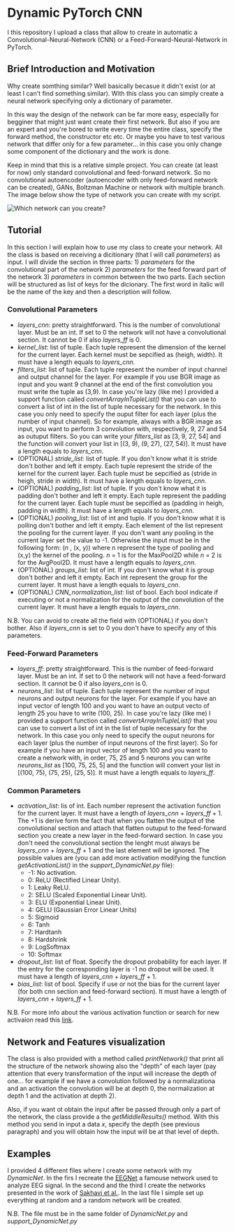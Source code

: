 # Dynamic PyTorch CNN

I this repository I upload a class that allow to create in automatic a Convolutional-Neural-Network (CNN) or a Feed-Forward-Neural-Network in PyTorch.

## Brief Introduction and Motivation
Why create somthing similar? Well basically becasue it didn't exist (or at least I can't find something similar). With this class you can simply create a neural network specifying only a dictionary of parameter. 

In this way the design of the network can be far more easy, especially for begginer that might just want create their first network. But also if you are an expert and you're bored to write every time the entire class, specify the forward method, the constructor etc etc. Or maybe you have to test various network that differ only for a few parameter... in this case you only change some component of the dictionary and the work is done.

Keep in mind that this is a relative simple project. You can create (at least for now) only standard convolutional and feed-forward network. So no convolutional autoencoder (autoencoder with only feed-forward network can be created), GANs, Boltzman Machine or network with multiple branch. The image below show the type of network you can create with my script.

![Which network can you create?](https://github.com/jesus-333/Dynamic-PyTorch-CNN/blob/main/docs/scheme_what_you_can_do.jpg)


## Tutorial
In this section I will explain how to use my class to create your network. All the class is based on receiving a dicitionary (that I will call *parameters*) as input. I will divide the section in three parts: 1) *parameters* for the convolutional part of the network 2) *parameters* for the feed forward part of the network 3) *parameters* in common between the two parts. Each section will be structured as list of keys for the dicionary. The first word in italic will be the name of the key and then a description will follow.


### Convolutional Parameters
* *layers_cnn*: pretty straightforward. This is the number of convolutional layer. Must be an int. If set to 0 the network will not have a convolutional section. It cannot be 0 if also *layers_ff* is 0.
* *kernel_list*: list of tuple. Each tuple represent the dimension of the kernel for the current layer. Each kernel must be sepcified as (heigh, width). It must have a length equals to *layers_cnn*.
* *filters_list*: list of tuple. Each tuple represent the number of input channel and output channel for the layer. For example if you use BGR image as input and you want 9 channel at the end of the first convolution you must write the tuple as (3,9). In case you're lazy (like me) I provided a support function called *convertArrayInTupleList()* that you can use to convert a list of int in the list of tuple necessary for the network. In this case you only need to specify the ouput filter for each layer (plus the number of input channel). So for example, always with a BGR image as input, you want to perform 3 convolution with, respectively, 9, 27 and 54 as outuput filters. So you can write your *filters_list* as [3, 9, 27, 54]  and the function will convert your list in [(3, 9), (9, 27), (27, 54)]. It must have a length equals to *layers_cnn*.
* (OPTIONAL) *stride_list*: list of tuple. If you don't know what it is stride don't bother and left it empty. Each tuple represent the stride of the kernel for the current layer. Each tuple must be sepcified as (stride in heigh, stride in width). It must have a length equals to *layers_cnn*.
* (OPTIONAL) *padding_list*: list of tuple. If you don't know what it is padding don't bother and left it empty. Each tuple represent the padding for the current layer. Each tuple must be sepcified as (padding in heigh, padding in width). It must have a length equals to *layers_cnn*.
* (OPTIONAL) *pooling_list*: list of int and tuple. If you don't know what it is polling don't bother and left it empty. Each element of the list represent the pooling for the current layer. If you don't want any pooling in the current layer set the value to -1. Otherwise the input must be in the following form: (*n* , (x, y)) where n represent the type of pooling and (x,y) the kernel of the pooling. *n* = 1 is for the MaxPool2D while *n* = 2 is for the AvgPool2D. It must have a length equals to *layers_cnn*.
* (OPTIONAL) *groups_list*: list of int. If you don't know what it is group don't bother and left it empty. Each int represent the group for the current layer. It must have a length equals to *layers_cnn*.
* (OPTIONAL) *CNN_normalization_list*: list of bool. Each bool indicate if executing or not a normalization for the output of the convolution of the current layer. It must have a length equals to *layers_cnn*.

N.B. You can avoid to create all the field with (OPTIONAL) if you don't bother. Also if *layers_cnn* is set to 0 you don't have to specify any of this parameters.

### Feed-Forward Parameters 
* *layers_ff*: pretty straightforward. This is the number of feed-forward layer. Must be an int. If set to 0 the network will not have a feed-forward section. It cannot be 0 if also *layers_cnn* is 0.
* *neurons_list*: list of tuple. Each tuple represent the number of input neurons and output neurons for the layer. For example if you have an input vector of length 100 and you want to have an output vecto of length 25 you have to write (100, 25). In case you're lazy (like me) I provided a support function called *convertArrayInTupleList()* that you can use to convert a list of int in the list of tuple necessary for the network. In this case you only need to specify the ouput neurons for each layer (plus the number of input neurons of the first layer). So for example if you have an input vector of length 100 and you want to create a network with, in order, 75, 25 and 5 neurons you can write *neurons_list* as [100, 75, 25, 5]  and the function will convert your list in [(100, 75), (75, 25), (25, 5)]. It must have a length equals to *layers_ff*.

### Common Parameters
* *activation_list*: lis of int. Each number represent the activation function for the current layer. It must have a length of *layers_cnn* + *layers_ff* + 1. The +1 is derive form the fact that when you flatten the output of the convolutional section and attach that flatten outuput to the feed-forward section you create a new layer in the feed-forward section. In case you don't need the convolutional section the lenght must always be *layers_cnn* + *layers_ff* + 1 and the last element will be ignored. The possible values are (you can add more activation modifying the function *getActivationList()* in the *support_DynamicNet.py* file):
  * -1: No activation.
  * 0: ReLU (Rectified Linear Unity).
  * 1: Leaky ReLU.
  * 2: SELU (Scaled Exponential Linear Unit).
  * 3: ELU (Exponential Linear Unit).
  * 4: GELU (Gaussian Error Linear Units)
  * 5: Sigmoid
  * 6: Tanh
  * 7: Hardtanh
  * 8: Hardshrink
  * 9: LogSoftmax
  * 10: Softmax
* *dropout_list*: list of float. Specify the dropout probability for each layer. If the entry for the corresponding layer is -1 no dropout will be used. It must have a length of *layers_cnn* + *layers_ff* + 1.
* *bias_list*: list of bool. Specify if use or not the bias for the current layer (for both cnn section and feed-forward section). It must have a length of *layers_cnn* + *layers_ff* + 1.
  
N.B. For more info about the various activation function or search for new activaion read this [link](https://pytorch.org/docs/stable/nn.html#non-linear-activations-weighted-sum-nonlinearity).

## Network and Features visualization
The class is also provided with a method called *printNetwork()* that print all the structure of the network showing also the "depth" of each layer (pay attention that every transformation of the input will increase the depth of one... for example if we have a convolution followed by a normalizationa and an activation the convolution will be at depth 0, the normalization at depth 1 and the activation at depth 2).

Also, if you want ot obtain the input after be passed through only a part of the network, the class provide a the *getMiddleResults()* method. With this method you send in input a data *x*, specify the depth (see previous paragraph) and you will obtain how the input will be at that level of depth.

## Examples
I provided 4 different files where I create some network with my *DynamicNet*. In the firs I recreate the [EEGNet](https://arxiv.org/abs/1611.08024) a famouse network used to analyze EEG signal. In the second and the third I create the networks presented in the work of [Sakhavi et al.](https://ieeexplore.ieee.org/document/8310961). In the last file I simple set up everything at random and a random network will be created.

N.B. The file must be in the same folder of *DynamicNet.py* and *support_DynamicNet.py*  
